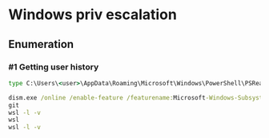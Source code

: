 # Windows priv escalation

## Enumeration

### #1 Getting user history
```bat
type C:\Users\<user>\AppData\Roaming\Microsoft\Windows\PowerShell\PSReadline\ConsoleHost_history.txt
```
```bat
dism.exe /online /enable-feature /featurename:Microsoft-Windows-Subsystem-Linux /all /norestart
git
wsl -l -v
wsl
wsl -l -v
```
